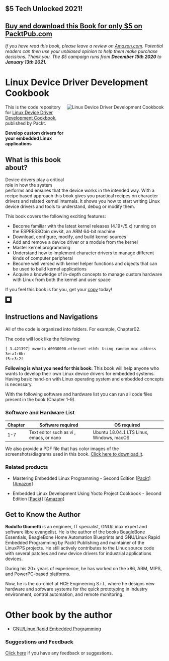 ## $5 Tech Unlocked 2021!
[Buy and download this Book for only $5 on PacktPub.com](https://www.packtpub.com/product/linux-device-driver-development-cookbook/9781838558802)
-----
*If you have read this book, please leave a review on [Amazon.com](https://www.amazon.com/gp/product/1838558802).     Potential readers can then use your unbiased opinion to help them make purchase decisions. Thank you. The $5 campaign         runs from __December 15th 2020__ to __January 13th 2021.__*

# Linux Device Driver Development Cookbook	

<a href=""><img src="https://packt-type-cloud.s3.amazonaws.com/uploads/sites/3382/2019/05/cover.png" alt="Linux Device Driver Development Cookbook" height="256px" align="right"></a>

This is the code repository for [Linux Device Driver Development Cookbook](""), published by Packt.

**Develop custom drivers for your embedded Linux applications**

## What is this book about?
Device drivers play a critical role in how the system performs and ensures that the device works in the intended way.
With a recipe based approach this book gives you practical recipes on character drivers and related kernel internals. It shows you how to start writing Linux device drivers and tools to understand, debug or modify them.

This book covers the following exciting features:
* Become familiar with the latest kernel releases (4.19+/5.x) running on the ESPRESSObin devkit, an ARM 64-bit machine
* Download, configure, modify, and build kernel sources
* Add and remove a device driver or a module from the kernel
* Master kernel programming
* Understand how to implement character drivers to manage different kinds of computer peripheral
* Become well versed with kernel helper functions and objects that can be used to build kernel applications
* Acquire a knowledge of in-depth concepts to manage custom hardware with Linux from both the kernel and user space

If you feel this book is for you, get your [copy](https://www.amazon.com/dp/1789134323) today!

<a href="https://www.packtpub.com/?utm_source=github&utm_medium=banner&utm_campaign=GitHubBanner"><img src="https://raw.githubusercontent.com/PacktPublishing/GitHub/master/GitHub.png" 
alt="https://www.packtpub.com/" border="5" /></a>

## Instructions and Navigations
All of the code is organized into folders. For example, Chapter02.

The code will look like the following:
```
[ 3.421397] mvneta d0030000.ethernet eth0: Using random mac address 3e:a1:6b:
f5:c3:2f

```

**Following is what you need for this book:**
This book will help anyone who wants to develop their own Linux device drivers for embedded systems. Having basic hand-on with Linux operating system and embedded concepts is necessary.

With the following software and hardware list you can run all code files present in the book (Chapter 1-9).
### Software and Hardware List
| Chapter | Software required | OS required |
| -------- | ------------------------------------ | ----------------------------------- |
| 1-7 | Text editor such as vi , emacs, or nano | Ubuntu 18.04.1 LTS Linux, Windows, macOS |


We also provide a PDF file that has color images of the screenshots/diagrams used in this book. [Click here to download it](https://www.packtpub.com/sites/default/files/downloads/9781838558802_ColorImages.pdf).

### Related products <Paste books from the Other books you may enjoy section>
* Mastering Embedded Linux Programming - Second Edition [[Packt]](https://www.packtpub.com/networking-and-servers/mastering-embedded-linux-programming-second-edition?utm_source=github&utm_medium=repository&utm_campaign=9781787283282) [[Amazon]](https://www.amazon.com/dp/1787283283)

* Embedded Linux Development Using Yocto Project Cookbook - Second Edition [[Packt]](https://www.packtpub.com/virtualization-and-cloud/embedded-linux-development-using-yocto-project-cookbook-second-edition?utm_source=github&utm_medium=repository&utm_campaign=9781788399210) [[Amazon]](https://www.amazon.com/dp/1788399218)
## Get to Know the Author
**Rodolfo Giometti**
is an engineer, IT specialist, GNU/Linux expert and software libre evangelist. He is the author of the books BeagleBone Essentials, BeagleBone Home Automation Blueprints and GNU/Linux Rapid Embedded Programming by Packt Publishing and maintainer of the LinuxPPS projects. He still actively contributes to the Linux source code with several patches and new device drivers for industrial applications devices.

During his 20+ years of experience, he has worked on the x86, ARM, MIPS, and PowerPC-based platforms.

Now, he is the co-chief at HCE Engineering S.r.l., where he designs new hardware and software systems for the quick prototyping in industry environment, control automation, and remote monitoring.


# Other book by the author
* [GNU/Linux Rapid Embedded Programming](https://www.packtpub.com/hardware-and-creative/gnulinux-rapid-embedded-programming?utm_source=github&utm_medium=repository&utm_campaign=9781786461803)

### Suggestions and Feedback
[Click here](https://docs.google.com/forms/d/e/1FAIpQLSdy7dATC6QmEL81FIUuymZ0Wy9vH1jHkvpY57OiMeKGqib_Ow/viewform) if you have any feedback or suggestions.

